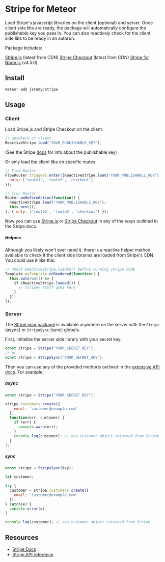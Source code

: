 # Stripe for Meteor

Load Stripe's javascript libraries on the client (optional) and server.  Once client side libs are ready, the package will automatically configure the publishable key you pass in.  You can also reactively check for the client side libs to be ready in an autorun.

Package includes:

[Stripe.js](https://stripe.com/docs/stripe.js) (latest from CDN)
[Stripe Checkout](https://stripe.com/docs/checkout) (latest from CDN)
[Stripe for Node.js](https://www.npmjs.com/package/stripe) (v4.5.0)

## Install

```bash
meteor add jeremy:stripe
```

## Usage

### Client

Load Stripe.js and Stripe Checkout on the client:

```js
// anywhere on client
ReactiveStripe.load("YOUR_PUBLISHABLE_KEY");
```
(See the Stripe [docs](https://stripe.com/docs/stripe.js#setting-publishable-key) for info about the publishable key)

Or only load the client libs on specific routes:

```js
// Flow Router
FlowRouter.triggers.enter([ReactiveStripe.load("YOUR_PUBLISHABLE_KEY")], {
  only: ['route1', 'route2', 'checkout']
});
```

```js
// Iron Router
Router.onBeforeAction(function() {
  ReactiveStripe.load("YOUR_PUBLISHABLE_KEY");
  this.next();
}, { only: ['route1', 'route2', 'checkout'] });
```

Now you can use [Stripe.js](https://stripe.com/docs/stripe.js) or [Stripe Checkout](https://stripe.com/docs/checkout) in any of the ways outlined in the Stripe docs.

##### Helpers

Although you likely won't ever need it, there is a reactive helper method available to check if the client side libraries are loaded from Stripe's CDN.  You could use it like this:

```js
// check ReactiveStripe.loaded() before running Stripe code
Template.myTemplate.onRendered(function() {
  this.autorun(() => {
    if (ReactiveStripe.loaded()) {
      // Stripey stuff goes here
    }
  });
});
```

### Server

The [Stripe npm package](https://www.npmjs.com/package/stripe) is available anywhere on the server with the `Stripe` (async) or `StripeSync` (sync) globals.

First, initialize the server side library with your secret key:

```js
const stripe = Stripe("YOUR_SECRET_KEY");
// or
const stripe = StripeSync("YOUR_SECRET_KEY");
```

Then you can use any of the provided methods outlined in the [extensive API docs](https://stripe.com/docs/api/node).  For example:

##### async
```js
const stripe = Stripe("YOUR_SECRET_KEY");

stripe.customers.create({
    email: 'customer@example.com'
  },
  function(err, customer) {
    if (err) {
      console.warn(err);
    }
    console.log(customer); // new customer object returned from Stripe
  }
);
```

##### sync
```js
const stripe = StripeSync(key);

let customer;

try {
  customer = stripe.customers.create({
    email: 'customer@example.com'
  });
} catch(e) {
  console.error(e);
}

console.log(customer); // new customer object returned from Stripe
```


## Resources

- [Stripe Docs](https://stripe.com/docs)
- [Stripe API reference](https://stripe.com/docs/api/node)
